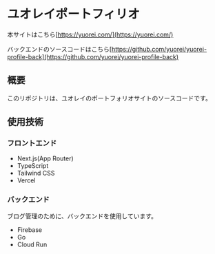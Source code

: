 # ユオレイポートフィリオ

本サイトはこちら[https://yuorei.com/](https://yuorei.com/)

バックエンドのソースコードはこちら[https://github.com/yuorei/yuorei-profile-back](https://github.com/yuorei/yuorei-profile-back)

## 概要

このリポジトリは、ユオレイのポートフォリオサイトのソースコードです。

## 使用技術

### フロントエンド

- Next.js(App Router)
- TypeScript
- Tailwind CSS
- Vercel

### バックエンド

ブログ管理のために、バックエンドを使用しています。

- Firebase
- Go
- Cloud Run
